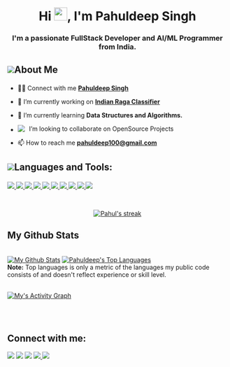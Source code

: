 <h1 align="center">Hi <img src="https://raw.githubusercontent.com/MartinHeinz/MartinHeinz/master/wave.gif" width="30px">, I'm Pahuldeep Singh</h1>
<h3 align="center">I'm a passionate FullStack Developer and AI/ML Programmer from India.</h3>

## <p style="display:flex; align-items: center"> <img src="https://img.icons8.com/external-vitaliy-gorbachev-lineal-color-vitaly-gorbachev/48/000000/external-man-event-vitaliy-gorbachev-lineal-color-vitaly-gorbachev-1.png"/> About Me </p> 

- 👨‍💻 Connect with me **[Pahuldeep Singh](https://www.linkedin.com/in/pahuldeep-singh-424351161)**

- 🔭 I’m currently working on **[Indian Raga Classifier](https://github.com/)**

- 🌱 I’m currently learning **Data Structures and Algorithms.**

- <p style="display:flex; align-items: center;"> <img src="https://img.icons8.com/color/18/000000/teamwork--v2.png" style="margin-right: 10px"/> I’m looking to collaborate on OpenSource Projects </p>

- 📫 How to reach me **pahuldeep100@gmail.com**

## <p style="display:flex; align-items: center"> <img src="https://img.icons8.com/color/48/000000/source-code.png"/> Languages and Tools:</p> 

<p align="left"> 
    <a href="https://isocpp.org/" target="_blank"> <img src="https://img.icons8.com/color/50/000000/c-plus-plus-logo.png"/> </a>
    <a href="https://www.python.org/" target="_blank"> <img src="https://img.icons8.com/fluency/48/000000/python.png"/> </a>
    <a href="https://www.java.com" target="_blank"> <img src="https://img.icons8.com/color/48/000000/java-coffee-cup-logo.png"/> </a>
    <a href="https://www.mysql.com/" target="_blank"> <img src="https://img.icons8.com/fluency/48/000000/mysql-logo.png"/> </a> 
    <a href="https://reactjs.org/" target="_blank"> <img src="https://img.icons8.com/color/48/000000/react-native.png"/> </a>
    <a href="https://www.djangoproject.com/" target="_blank"><img src="https://img.icons8.com/color/48/000000/django.png"/> </a>
    <a href="https://developer.mozilla.org/en-US/docs/Web/JavaScript" target="_blank"> <img src="https://img.icons8.com/color/48/000000/javascript.png"/> </a> 
    <a href="https://www.w3.org/html/" target="_blank"> <img src="https://img.icons8.com/color/48/000000/html-5.png"/> </a> 
    <a href="https://www.w3schools.com/css/" target="_blank"> <img src="https://img.icons8.com/color/48/000000/css3.png"/> </a> 
    <a href="https://git-scm.com/" target="_blank"> <img src="https://img.icons8.com/color/48/000000/git.png"/> </a> 
</p>

<!-- [![React Badge](https://img.shields.io/badge/-React-61DBFB?style=for-the-badge&labelColor=black&logo=react&logoColor=61DBFB)](#)  [![Javascript Badge](https://img.shields.io/badge/-Javascript-F0DB4F?style=for-the-badge&labelColor=black&logo=javascript&logoColor=F0DB4F)](#) [![Typescript Badge](https://img.shields.io/badge/-Typescript-007acc?style=for-the-badge&labelColor=black&logo=typescript&logoColor=007acc)](#) [![Nodejs Badge](https://img.shields.io/badge/-Nodejs-3C873A?style=for-the-badge&labelColor=black&logo=node.js&logoColor=3C873A)](#) [![GraphQL Badge](https://img.shields.io/badge/-GraphQl-e535ab?style=for-the-badge&labelColor=black&logo=node.js&logoColor=e535ab)](#) -->
<br/>

<p align="center">
    <a href="https://github.com/pahuldeep/github-readme-streak-stats">
        <img title="🔥 Get streak stats for your profile at git.io/streak-stats" alt="Pahul's streak" src="https://github-readme-streak-stats.herokuapp.com/?user=pahuldeep&theme=black-ice&hide_border=true&stroke=0000&background=060A0CD0"/>
    </a>
</p>


## My Github Stats

  <br/>
    <a href="https://github.com/pahuldeep/github-readme-stats"><img alt="My Github Stats" src="https://github-readme-stats.vercel.app/api?username=pahuldeep&show_icons=true&count_private=true&theme=react&hide_border=true&bg_color=0D1117" /></a>
  <a href="https://github.com/pahuldeep/github-readme-stats"><img alt="Pahuldeep's Top Languages" src="https://github-readme-stats.vercel.app/api/top-langs/?username=pahuldeep&langs_count=8&count_private=true&layout=compact&theme=react&hide_border=true&bg_color=0D1117" /></a>
  <br/>
  <b>Note:</b> Top languages is only a metric of the languages my public code consists of and doesn't reflect experience or skill level.


<br/>
<br/>

<a href="https://github.com/pahuldeep/github-readme-activity-graph"><img alt="My's Activity Graph" src="https://activity-graph.herokuapp.com/graph?username=pahuldeep&bg_color=0D1117&color=5BCDEC&line=5BCDEC&point=FFFFFF&hide_border=true" /></a>

<br/>
<br/>

## Connect with me:
<p align="left">

<a href = "https://www.linkedin.com/in/pahuldeep-singh-424351161"><img src="https://img.icons8.com/fluent/48/000000/linkedin.png"/></a>
<a href = "https://twitter.com/pahuldeep"><img src="https://img.icons8.com/fluent/48/000000/twitter.png"/></a>
<a href = "https://www.instagram.com/Musicwalkops/"><img src="https://img.icons8.com/fluent/48/000000/instagram-new.png"/></a>
<a href = "https://soundcloud.com/user-743173062/"> <img src="https://img.icons8.com/color/48/000000/soundcloud.png"/> </a>
<a href = "https://www.youtube.com/channel/UC1X4wqNFSZ4LlzB3MZsfmsw"> <img src="https://img.icons8.com/color/48/000000/youtube-play.png"/> </a>
    

</p>
